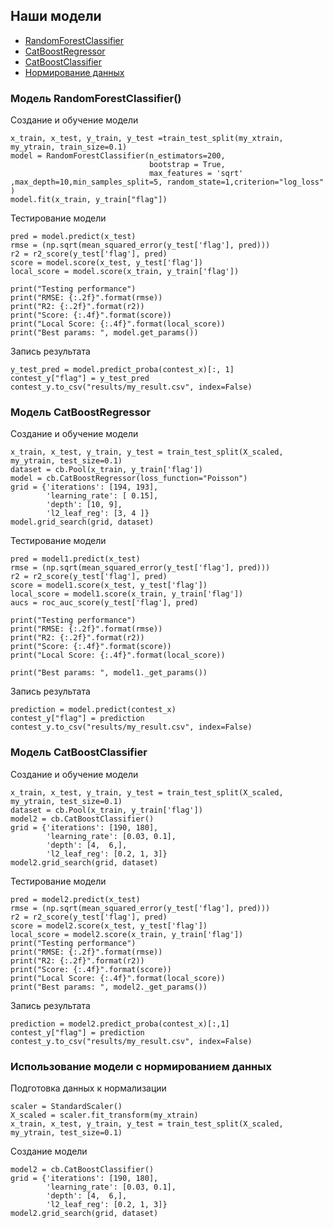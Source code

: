 ## Наши модели

- [RandomForestClassifier](#модель-randomforestclassifier)
- [CatBoostRegressor](#модель-catboostregressor)
- [CatBoostClassifier](#модель-catboostclassifier)
- [Нормирование данных](#использование-модели-с-нормированием-данных)


### Модель RandomForestClassifier()

Создание и обучение модели
```
x_train, x_test, y_train, y_test =train_test_split(my_xtrain, my_ytrain, train_size=0.1)
model = RandomForestClassifier(n_estimators=200,
                               bootstrap = True,
                               max_features = 'sqrt' ,max_depth=10,min_samples_split=5, random_state=1,criterion="log_loss" )
model.fit(x_train, y_train["flag"])
```

Тестирование модели
```
pred = model.predict(x_test)
rmse = (np.sqrt(mean_squared_error(y_test['flag'], pred)))
r2 = r2_score(y_test['flag'], pred)
score = model.score(x_test, y_test['flag'])
local_score = model.score(x_train, y_train['flag'])

print("Testing performance")
print("RMSE: {:.2f}".format(rmse))
print("R2: {:.2f}".format(r2))
print("Score: {:.4f}".format(score))
print("Local Score: {:.4f}".format(local_score))
print("Best params: ", model.get_params())
```

Запись результата
```
y_test_pred = model.predict_proba(contest_x)[:, 1]
contest_y["flag"] = y_test_pred
contest_y.to_csv("results/my_result.csv", index=False)
```

### Модель CatBoostRegressor
Создание и обучение модели
```
x_train, x_test, y_train, y_test = train_test_split(X_scaled, my_ytrain, test_size=0.1)
dataset = cb.Pool(x_train, y_train['flag'])
model = cb.CatBoostRegressor(loss_function="Poisson")
grid = {'iterations': [194, 193],
        'learning_rate': [ 0.15],
        'depth': [10, 9],
        'l2_leaf_reg': [3, 4 ]}
model.grid_search(grid, dataset)
```

Тестирование модели
```
pred = model1.predict(x_test)
rmse = (np.sqrt(mean_squared_error(y_test['flag'], pred)))
r2 = r2_score(y_test['flag'], pred)
score = model1.score(x_test, y_test['flag'])
local_score = model1.score(x_train, y_train['flag'])
aucs = roc_auc_score(y_test['flag'], pred)

print("Testing performance")
print("RMSE: {:.2f}".format(rmse))
print("R2: {:.2f}".format(r2))
print("Score: {:.4f}".format(score))
print("Local Score: {:.4f}".format(local_score))

print("Best params: ", model1._get_params())
```

Запись результата
```
prediction = model.predict(contest_x)
contest_y["flag"] = prediction
contest_y.to_csv("results/my_result.csv", index=False)
```

### Модель CatBoostClassifier

Создание и обучение модели
```
x_train, x_test, y_train, y_test = train_test_split(X_scaled, my_ytrain, test_size=0.1)
dataset = cb.Pool(x_train, y_train['flag'])
model2 = cb.CatBoostClassifier()
grid = {'iterations': [190, 180],
        'learning_rate': [0.03, 0.1],
        'depth': [4,  6,],
        'l2_leaf_reg': [0.2, 1, 3]}
model2.grid_search(grid, dataset)
```

Тестирование модели
```
pred = model2.predict(x_test)
rmse = (np.sqrt(mean_squared_error(y_test['flag'], pred)))
r2 = r2_score(y_test['flag'], pred)
score = model2.score(x_test, y_test['flag'])
local_score = model2.score(x_train, y_train['flag'])
print("Testing performance")
print("RMSE: {:.2f}".format(rmse))
print("R2: {:.2f}".format(r2))
print("Score: {:.4f}".format(score))
print("Local Score: {:.4f}".format(local_score))
print("Best params: ", model2._get_params())
```

Запись результата
```
prediction = model2.predict_proba(contest_x)[:,1]
contest_y["flag"] = prediction
contest_y.to_csv("results/my_result.csv", index=False)
```

### Использование модели с нормированием данных

Подготовка данных к нормализации
```
scaler = StandardScaler()
X_scaled = scaler.fit_transform(my_xtrain)
x_train, x_test, y_train, y_test = train_test_split(X_scaled, my_ytrain, test_size=0.1)
```

Создание модели
```
model2 = cb.CatBoostClassifier()
grid = {'iterations': [190, 180],
        'learning_rate': [0.03, 0.1],
        'depth': [4,  6,],
        'l2_leaf_reg': [0.2, 1, 3]}
model2.grid_search(grid, dataset)
```